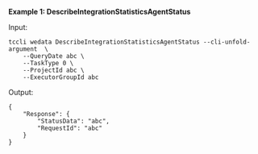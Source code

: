 **Example 1: DescribeIntegrationStatisticsAgentStatus**



Input: 

```
tccli wedata DescribeIntegrationStatisticsAgentStatus --cli-unfold-argument  \
    --QueryDate abc \
    --TaskType 0 \
    --ProjectId abc \
    --ExecutorGroupId abc
```

Output: 
```
{
    "Response": {
        "StatusData": "abc",
        "RequestId": "abc"
    }
}
```

